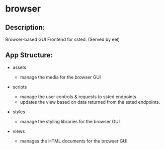 # browser

## Description:
Browser-based GUI Frontend for ssted. (Served by eel) 

## App Structure:
- assets
    + manage the media for the browser GUI

- scripts
    + manage the user controls & requests to ssted endpoints
    + updates the view based on data returned from the ssted endpoints.

- styles
    + manage the styling libraries for the browser GUI

- views
    + manages the HTML documents for the browser GUI



